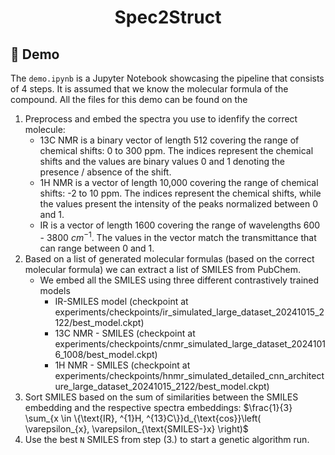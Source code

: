 <div align="center">

# Spec2Struct

</div>

## 📓 Demo

The `demo.ipynb` is a Jupyter Notebook showcasing the pipeline that consists of 4 steps. It is assumed that we know the molecular formula of the compound. All the files for this demo can be found on the

  1. Preprocess and embed the spectra you use to idenfify the correct molecule:
     - 13C NMR is a binary vector of length 512 covering the range of chemical shifts: 0 to 300 ppm. The indices represent the chemical shifts and the values are binary values 0 and 1 denoting the presence / absence of the shift.
     - 1H NMR is a vector of length 10,000 covering the range of chemical shifts: -2 to 10 ppm. The indices represent the chemical shifts, while the values present the intensity of the peaks normalized between 0 and 1.
     - IR is a vector of length 1600 covering the range of wavelengths 600 - 3800 $cm^{-1}$. The values in the vector match the transmittance that can range between 0 and 1.
  2. Based on a list of generated molecular formulas (based on the correct molecular formula) we can extract a list of SMILES from PubChem.
     - We embed all the SMILES using three different contrastively trained models
        - IR-SMILES model (checkpoint at experiments/checkpoints/ir_simulated_large_dataset_20241015_2122/best_model.ckpt)
        - 13C NMR - SMILES (checkpoint at experiments/checkpoints/cnmr_simulated_large_dataset_20241016_1008/best_model.ckpt)
        - 1H NMR - SMILES (checkpoint at experiments/checkpoints/hnmr_simulated_detailed_cnn_architecture_large_dataset_20241015_2122/best_model.ckpt)
  3.  Sort SMILES based on the sum of similarities between the SMILES embedding and the respective spectra embeddings: $\frac{1}{3} \sum_{x \in \{\text{IR}, ^{1}H, ^{13}C\}}d_{\text{cos}}\left( \varepsilon_{x}, \varepsilon_{\text{SMILES-}x} \right)$
  4. Use the best `N` SMILES from step (3.) to start a genetic algorithm run.
